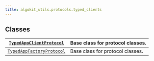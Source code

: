```yaml
---
title: algokit_utils.protocols.typed_clients
---
```

## Classes

| [`TypedAppClientProtocol`](#algokit_utils.protocols.typed_clients.TypedAppClientProtocol)    | Base class for protocol classes.   |
|-----------------------------------------------------------------------------------------------------------------------|------------------------------------|
| [`TypedAppFactoryProtocol`](#algokit_utils.protocols.typed_clients.TypedAppFactoryProtocol) | Base class for protocol classes.   |